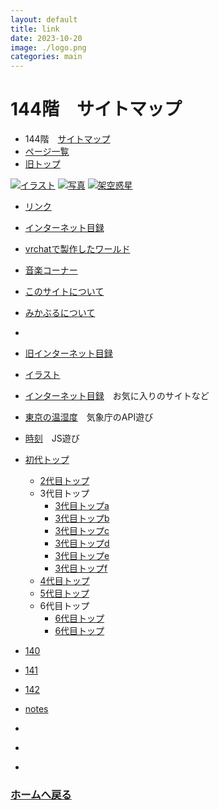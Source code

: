 ```yaml
---
layout: default
title: link
date: 2023-10-20
image: ./logo.png
categories: main
---
```


# 144階　サイトマップ




- 144階　[サイトマップ](144)
- [ページ一覧](1)
- [旧トップ](100)
<div class="row">
<a href="./129" class="linkcard"><img src="./illusts/501.png">イラスト</a>
<a href="./8" class="linkcard"><img src="./photos/2.png">写真</a>
<a href="./129" class="linkcard"><img src="./illusts/298.png">架空惑星</a>
</div>


- [リンク](142)
- [インターネット目録](128)
- [vrchatで製作したワールド](22)
- [音楽コーナー](145)
- [このサイトについて](37)
- [みかぶるについて](143)
- []()

- [旧インターネット目録](21)
- [イラスト](129)
- [インターネット目録](128)　お気に入りのサイトなど
- [東京の温湿度](29)　気象庁のAPI遊び
- [時刻](28)　JS遊び
- [初代トップ](27)
  - [2代目トップ](100)
  - 3代目トップ
    - [3代目トップa](104)
    - [3代目トップb](105)
    - [3代目トップc](107)
    - [3代目トップd](108)
    - [3代目トップe](109)
    - [3代目トップf](115)
  - [4代目トップ](116) 
  - [5代目トップ](106)
  - 6代目トップ
    - [6代目トップ](126)
    - [6代目トップ](127)
- [140](140)
- [141](141)
- [142](142)
- [notes](notes)
 - []()
 - []()
 - []()



### [ホームへ戻る](./index.html)